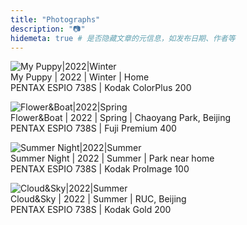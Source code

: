 ```yaml
---
title: "Photographs"
description: "📷"
hidemeta: true # 是否隐藏文章的元信息，如发布日期、作者等
---
```


![My Puppy|2022|Winter](/img/MyPuppy.jpg)<br/>
My Puppy | 2022 | Winter | Home<br/>
PENTAX ESPIO 738S | Kodak ColorPlus 200<br/>

![Flower&Boat|2022|Spring](/img/ChaoyangPark.bmp)<br/>
Flower&Boat | 2022 | Spring | Chaoyang Park, Beijing<br/>
PENTAX ESPIO 738S | Fuji Premium 400<br/>

![Summer Night|2022|Summer](/img/SummerNight.bmp)<br/>
Summer Night | 2022 | Summer | Park near home<br/>
PENTAX ESPIO 738S | Kodak ProImage 100<br/>

![Cloud&Sky|2022|Summer](/img/sky.jpg)<br/>
Cloud&Sky | 2022 | Summer | RUC, Beijing<br/>
PENTAX ESPIO 738S | Kodak Gold 200<br/>